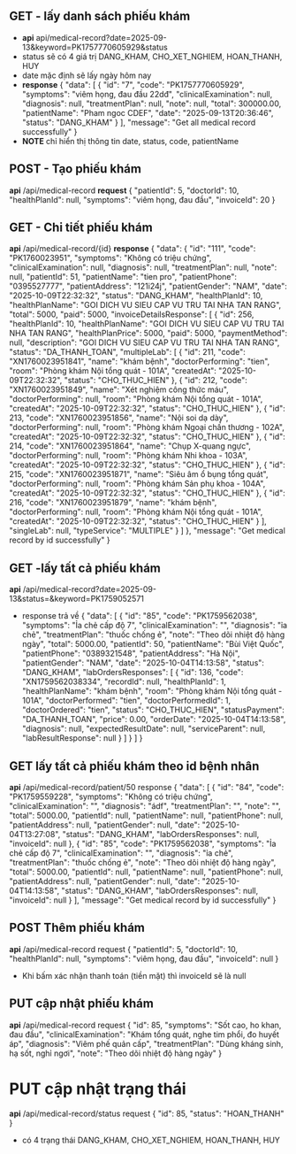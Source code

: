 ## GET - lấy danh sách phiếu khám 
- **api** api/medical-record?date=2025-09-13&keyword=PK1757770605929&status
- status sẽ có 4 giá trị DANG_KHAM, CHO_XET_NGHIEM, HOAN_THANH, HUY
- date mặc định sẽ lấy ngày hôm nay
- **response**
{
    "data": [
        {
            "id": "7",
            "code": "PK1757770605929",
            "symptoms": "viêm họng, đau đầu 22dđ",
            "clinicalExamination": null,
            "diagnosis": null,
            "treatmentPlan": null,
            "note": null,
            "total": 300000.00,
            "patientName": "Pham ngoc CDEF",
            "date": "2025-09-13T20:36:46",
            "status": "DANG_KHAM"
        }
    ],
    "message": "Get all medical record successfully"
}
- **NOTE** chỉ hiển thị thông tin date, status, code, patientName

## POST - Tạo phiếu khám
**api** /api/medical-record
**request**
{
  "patientId": 5,
  "doctorId": 10,
  "healthPlanId": null,
  "symptoms": "viêm họng, đau đầu",
  "invoiceId": 20
}

## GET - Chi tiết phiếu khám
**api** /api/medical-record/{id}
**response** 
{
    "data": {
        "id": "111",
        "code": "PK1760023951",
        "symptoms": "Không có triệu chứng",
        "clinicalExamination": null,
        "diagnosis": null,
        "treatmentPlan": null,
        "note": null,
        "patientId": 51,
        "patientName": "tien pro",
        "patientPhone": "0395527777",
        "patientAddress": "121i24j",
        "patientGender": "NAM",
        "date": "2025-10-09T22:32:32",
        "status": "DANG_KHAM",
        "healthPlanId": 10,
        "healthPlanName": "GOI DICH VU SIEU CAP VU TRU TAI NHA TAN RANG",
        "total": 5000,
        "paid": 5000,
        "invoiceDetailsResponse": [
            {
                "id": 256,
                "healthPlanId": 10,
                "healthPlanName": "GOI DICH VU SIEU CAP VU TRU TAI NHA TAN RANG",
                "healthPlanPrice": 5000,
                "paid": 5000,
                "paymentMethod": null,
                "description": "GOI DICH VU SIEU CAP VU TRU TAI NHA TAN RANG",
                "status": "DA_THANH_TOAN",
                "multipleLab": [
                    {
                        "id": 211,
                        "code": "XN1760023951841",
                        "name": "khám bệnh",
                        "doctorPerforming": "tien",
                        "room": "Phòng khám Nội tổng quát - 101A",
                        "createdAt": "2025-10-09T22:32:32",
                        "status": "CHO_THUC_HIEN"
                    },
                    {
                        "id": 212,
                        "code": "XN1760023951849",
                        "name": "Xét nghiệm công thức máu",
                        "doctorPerforming": null,
                        "room": "Phòng khám Nội tổng quát - 101A",
                        "createdAt": "2025-10-09T22:32:32",
                        "status": "CHO_THUC_HIEN"
                    },
                    {
                        "id": 213,
                        "code": "XN1760023951856",
                        "name": "Nội soi dạ dày",
                        "doctorPerforming": null,
                        "room": "Phòng khám Ngoại chấn thương - 102A",
                        "createdAt": "2025-10-09T22:32:32",
                        "status": "CHO_THUC_HIEN"
                    },
                    {
                        "id": 214,
                        "code": "XN1760023951864",
                        "name": "Chụp X-quang ngực",
                        "doctorPerforming": null,
                        "room": "Phòng khám Nhi khoa - 103A",
                        "createdAt": "2025-10-09T22:32:32",
                        "status": "CHO_THUC_HIEN"
                    },
                    {
                        "id": 215,
                        "code": "XN1760023951871",
                        "name": "Siêu âm ổ bụng tổng quát",
                        "doctorPerforming": null,
                        "room": "Phòng khám Sản phụ khoa - 104A",
                        "createdAt": "2025-10-09T22:32:32",
                        "status": "CHO_THUC_HIEN"
                    },
                    {
                        "id": 216,
                        "code": "XN1760023951879",
                        "name": "khám bệnh",
                        "doctorPerforming": null,
                        "room": "Phòng khám Nội tổng quát - 101A",
                        "createdAt": "2025-10-09T22:32:32",
                        "status": "CHO_THUC_HIEN"
                    }
                ],
                "singleLab": null,
                "typeService": "MULTIPLE"
            }
        ]
    },
    "message": "Get medical record by id successfully"
}
## GET -lấy tất cả phiếu khám
**api** /api/medical-record?date=2025-09-13&status=&keyword=PK1759052571
- response trả về
{
    "data": [
        {
            "id": "85",
            "code": "PK1759562038",
            "symptoms": "Ỉa chẻ cấp độ 7",
            "clinicalExamination": "",
            "diagnosis": "ỉa chẻ",
            "treatmentPlan": "thuốc chống ẻ",
            "note": "Theo dõi nhiệt độ hàng ngày",
            "total": 5000.00,
            "patientId": 50,
            "patientName": "Bùi Việt Quốc",
            "patientPhone": "0389321548",
            "patientAddress": "Hà Nội",
            "patientGender": "NAM",
            "date": "2025-10-04T14:13:58",
            "status": "DANG_KHAM",
            "labOrdersResponses": [
                {
                    "id": 136,
                    "code": "XN1759562038334",
                    "recordId": null,
                    "healthPlanId": 1,
                    "healthPlanName": "khám bệnh",
                    "room": "Phòng khám Nội tổng quát - 101A",
                    "doctorPerformed": "tien",
                    "doctorPerformedId": 1,
                    "doctorOrdered": "tien",
                    "status": "CHO_THUC_HIEN",
                    "statusPayment": "DA_THANH_TOAN",
                    "price": 0.00,
                    "orderDate": "2025-10-04T14:13:58",
                    "diagnosis": null,
                    "expectedResultDate": null,
                    "serviceParent": null,
                    "labResultResponse": null
                }
            ]
        }
    ]
}
## GET lấy tất cả phiếu khám theo id bệnh nhân
**api** /api/medical-record/patient/50
response
{
    "data": [
        {
            "id": "84",
            "code": "PK1759559228",
            "symptoms": "Không có triệu chứng",
            "clinicalExamination": "",
            "diagnosis": "ádf",
            "treatmentPlan": "",
            "note": "",
            "total": 5000.00,
            "patientId": null,
            "patientName": null,
            "patientPhone": null,
            "patientAddress": null,
            "patientGender": null,
            "date": "2025-10-04T13:27:08",
            "status": "DANG_KHAM",
            "labOrdersResponses": null,
            "invoiceId": null
        },
        {
            "id": "85",
            "code": "PK1759562038",
            "symptoms": "Ỉa chẻ cấp độ 7",
            "clinicalExamination": "",
            "diagnosis": "ỉa chẻ",
            "treatmentPlan": "thuốc chống ẻ",
            "note": "Theo dõi nhiệt độ hàng ngày",
            "total": 5000.00,
            "patientId": null,
            "patientName": null,
            "patientPhone": null,
            "patientAddress": null,
            "patientGender": null,
            "date": "2025-10-04T14:13:58",
            "status": "DANG_KHAM",
            "labOrdersResponses": null,
            "invoiceId": null
        }
    ],
    "message": "Get medical record by id successfully"
}

## POST Thêm phiếu khám
**api** /api/medical-record
request
{
  "patientId": 5,
  "doctorId": 10,
  "healthPlanId": null,
  "symptoms": "viêm họng, đau đầu",
  "invoiceId": null
}
- Khi bấm xác nhận thanh toán (tiền mặt) thì invoiceId sẽ là null

## PUT cập nhật phiếu khám
**api** /api/medical-record
request
{
  "id": 85,
  "symptoms": "Sốt cao, ho khan, đau đầu",
  "clinicalExamination": "Khám tổng quát, nghe tim phổi, đo huyết áp",
  "diagnosis": "Viêm phế quản cấp",
  "treatmentPlan": "Dùng kháng sinh, hạ sốt, nghỉ ngơi",
  "note": "Theo dõi nhiệt độ hàng ngày"
}
# PUT cập nhật trạng thái
**api** /api/medical-record/status
request
{
  "id": 85,
    "status": "HOAN_THANH"
}
- có 4 trạng thái
DANG_KHAM, CHO_XET_NGHIEM, HOAN_THANH, HUY


